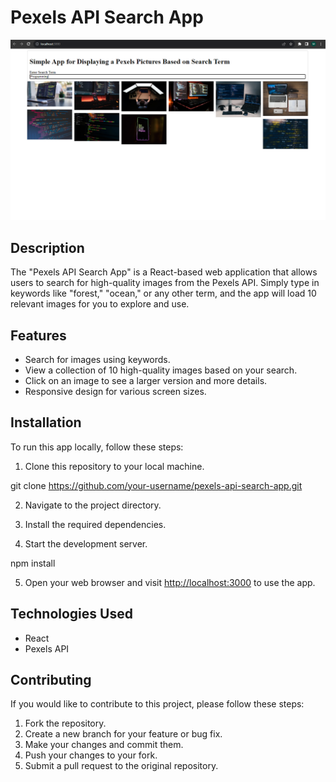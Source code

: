 # Pexels API Search App

![App Screenshot](./screenshot.png)

## Description

The "Pexels API Search App" is a React-based web application that allows users to search for high-quality images from the Pexels API. Simply type in keywords like "forest," "ocean," or any other term, and the app will load 10 relevant images for you to explore and use.

## Features

- Search for images using keywords.
- View a collection of 10 high-quality images based on your search.
- Click on an image to see a larger version and more details.
- Responsive design for various screen sizes.

## Installation

To run this app locally, follow these steps:

1. Clone this repository to your local machine.

git clone https://github.com/your-username/pexels-api-search-app.git

2. Navigate to the project directory.

3. Install the required dependencies.

4. Start the development server.

npm install

5. Open your web browser and visit [http://localhost:3000](http://localhost:3000) to use the app.

## Technologies Used

- React
- Pexels API

## Contributing

If you would like to contribute to this project, please follow these steps:

1. Fork the repository.
2. Create a new branch for your feature or bug fix.
3. Make your changes and commit them.
4. Push your changes to your fork.
5. Submit a pull request to the original repository.
